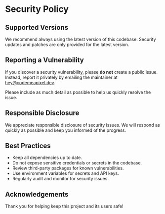# Security Policy

## Supported Versions

We recommend always using the latest version of this codebase. Security updates and patches are only provided for the latest version.

## Reporting a Vulnerability

If you discover a security vulnerability, please **do not** create a public issue. Instead, report it privately by emailing the maintainer at [hey@codemeapixel.dev](mailto:hey@codemeapixel.dev).

Please include as much detail as possible to help us quickly resolve the issue.

## Responsible Disclosure

We appreciate responsible disclosure of security issues. We will respond as quickly as possible and keep you informed of the progress.

## Best Practices

- Keep all dependencies up to date.
- Do not expose sensitive credentials or secrets in the codebase.
- Review third-party packages for known vulnerabilities.
- Use environment variables for secrets and API keys.
- Regularly audit and monitor for security issues.

## Acknowledgements

Thank you for helping keep this project and its users safe!
